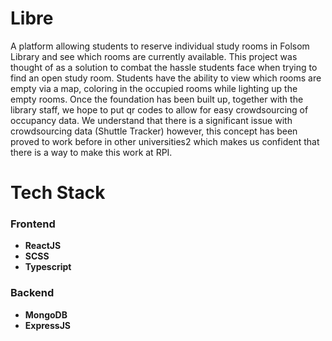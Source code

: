 # Libre
A platform allowing students to reserve individual study rooms in Folsom Library and see which rooms are currently available. This project was thought of as a solution to combat the hassle students face when trying to find an open study room. Students have the ability to view which rooms are empty via a map, coloring in the occupied rooms while lighting up the empty rooms. Once the foundation has been built up, together with the library staff, we hope to put qr codes to allow for easy crowdsourcing of occupancy data. We understand that there is a significant issue with crowdsourcing data (Shuttle Tracker) however, this concept has been proved to work before in other universities2 which makes us confident that there is a way to make this work at RPI.

# Tech Stack
### Frontend ###
- **ReactJS**
- **SCSS**
- **Typescript**
### Backend ###
- **MongoDB**
- **ExpressJS**
